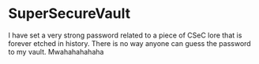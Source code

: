 # SuperSecureVault

I have set a very strong password related to a piece of CSeC lore that is forever etched in history. There is no way anyone can guess the password to my vault. Mwahahahahaha
